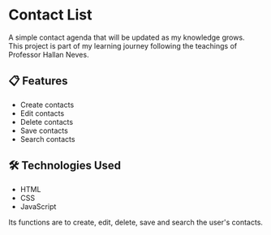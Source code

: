 # Contact List

A simple contact agenda that will be updated as my knowledge grows.  
This project is part of my learning journey following the teachings of Professor Hallan Neves.

## 📋 Features

- Create contacts  
- Edit contacts  
- Delete contacts  
- Save contacts  
- Search contacts  

## 🛠️ Technologies Used

- HTML  
- CSS  
- JavaScript  

Its functions are to create, edit, delete, save and search the user's contacts.
